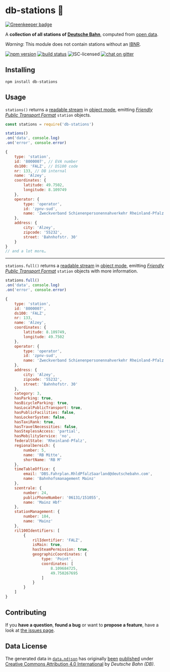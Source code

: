 # db-stations 🚏

[![Greenkeeper badge](https://badges.greenkeeper.io/derhuerst/db-stations.svg)](https://greenkeeper.io/)

A **collection of all stations of [Deutsche Bahn](http://db.de/)**, computed from [open data](https://developer.deutschebahn.com/store/apis/info?name=StaDa-Station_Data&version=v2&provider=DBOpenData).

*Warning*: This module does not contain stations without an [IBNR](https://de.wikipedia.org/wiki/Internationale_Bahnhofsnummer).

[![npm version](https://img.shields.io/npm/v/db-stations.svg)](https://www.npmjs.com/package/db-stations)
[![build status](https://img.shields.io/travis/derhuerst/db-stations.svg)](https://travis-ci.org/derhuerst/db-stations)
![ISC-licensed](https://img.shields.io/github/license/derhuerst/db-stations.svg)
[![chat on gitter](https://badges.gitter.im/derhuerst.svg)](https://gitter.im/derhuerst)


## Installing

```shell
npm install db-stations
```


## Usage

`stations()` returns a [readable stream](https://nodejs.org/api/stream.html#stream_class_stream_readable) in [object mode](https://nodejs.org/api/stream.html#stream_object_mode), emitting [*Friendly Public Transport Format*](https://github.com/public-transport/friendly-public-transport-format) `station` objects.

```js
const stations = require('db-stations')

stations()
.on('data', console.log)
.on('error', console.error)
```

```js
{
	type: 'station',
	id: '8000007', // EVA number
	ds100: 'FALZ', // DS100 code
	nr: 133, // DB internal
	name: 'Alzey',
	coordinates: {
		latitude: 49.7502,
		longitude: 8.109749
	},
	operator: {
		type: 'operator',
		id: 'zpnv-sud',
		name: 'Zweckverband Schienenpersonennahverkehr Rheinland-Pfalz Süd'
	},
	address: {
		city: 'Alzey',
		zipcode: '55232',
		street: 'Bahnhofstr. 30'
	}
}
// and a lot more…
```

---

`stations.full()` returns a [readable stream](https://nodejs.org/api/stream.html#stream_class_stream_readable) in [object mode](https://nodejs.org/api/stream.html#stream_object_mode), emitting [*Friendly Public Transport Format*](https://github.com/public-transport/friendly-public-transport-format) `station` objects with more information.

```js
stations.full()
.on('data', console.log)
.on('error', console.error)
```

```js
{
	type: 'station',
	id: '8000007',
	ds100: 'FALZ',
	nr: 133,
	name: 'Alzey',
	coordinates: {
		latitude: 8.109749,
		longitude: 49.7502
	},
	operator: {
		type: 'operator',
		id: 'zpnv-sud',
		name: 'Zweckverband Schienenpersonennahverkehr Rheinland-Pfalz Süd'
	},
	address: {
		city: 'Alzey',
		zipcode: '55232',
		street: 'Bahnhofstr. 30'
	},
	category: 3,
	hasParking: true,
	hasBicycleParking: true,
	hasLocalPublicTransport: true,
	hasPublicFacilities: false,
	hasLockerSystem: false,
	hasTaxiRank: true,
	hasTravelNecessities: false,
	hasSteplessAccess: 'partial',
	hasMobilityService: 'no',
	federalState: 'Rheinland-Pfalz',
	regionalbereich: {
		number: 5,
		name: 'RB Mitte',
		shortName: 'RB M'
	},
	timeTableOffice: {
		email: 'DBS.Fahrplan.RhldPfalzSaarland@deutschebahn.com',
		name: 'Bahnhofsmanagement Mainz'
	},
	szentrale: {
		number: 24,
		publicPhoneNumber: '06131/151055',
		name: 'Mainz Hbf'
	},
	stationManagement: {
		number: 184,
		name: 'Mainz'
	},
	ril100Identifiers: [
		{
			rilIdentifier: 'FALZ',
			isMain: true,
			hasSteamPermission: true,
			geographicCoordinates: {
				type: 'Point',
				coordinates: [
					8.109684725,
					49.750267695
				]
			}
		}
	]
}
```


## Contributing

If you **have a question**, **found a bug** or want to **propose a feature**, have a look at [the issues page](https://github.com/derhuerst/db-stations/issues).


## Data License

The generated data in [`data.ndjson`](data.ndjson) has originally [been](http://data.deutschebahn.com/dataset/data-stationsdaten) [published](http://data.deutschebahn.com/dataset/data-haltestellen) under [Creative Commons Attribution 4.0 International](https://creativecommons.org/licenses/by/4.0/) by *Deutsche Bahn (DB)*.
